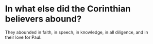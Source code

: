 # In what else did the Corinthian believers abound?

They abounded in faith, in speech, in knowledge, in all diligence, and in their love for Paul.
